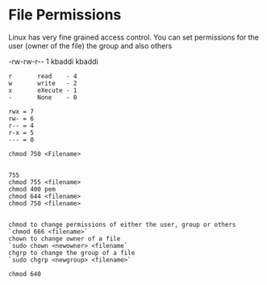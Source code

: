 # File Permissions

Linux has very fine grained access control.
You can set permissions for the user (owner of the file)
the group and also others



-rw-rw-r--  1 kbaddi kbaddi <bytes> <LMT> <filename>

    r       read    - 4
    w       write   - 2
    x       eXecute - 1
    -       None    - 0

    rwx = 7
    rw- = 6
    r-- = 4
    r-x = 5
    --- = 0

    chmod 750 <Filename>


    755
    chmod 755 <filename>
    chmod 400 pem
    chmod 644 <filename>
    chmod 750 <filename>


    chmod to change permissions of either the user, group or others
    `chmod 666 <filename>`
    chown to change owner of a file
    `sudo chown <newowner> <filename`
    chgrp to change the group of a file
    `sudo chgrp <newgroup> <filename>`

    chmod 640
